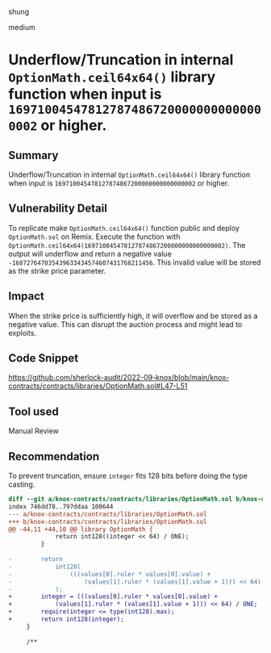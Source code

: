 shung

medium

# Underflow/Truncation in internal `OptionMath.ceil64x64()` library function when input is `169710045478127874867200000000000000002` or higher.

## Summary

Underflow/Truncation in internal `OptionMath.ceil64x64()` library function when input is `169710045478127874867200000000000000002` or higher.

## Vulnerability Detail

To replicate make `OptionMath.ceil64x64()` function public and deploy `OptionMath.sol` on Remix. Execute the function with `OptionMath.ceil64x64(169710045478127874867200000000000000002)`. The output will underflow and return a negative value `-168727647035439633434574607431768211456`. This invalid value will be stored as the strike price parameter.

## Impact

When the strike price is sufficiently high, it will overflow and be stored as a negative value. This can disrupt the auction process and might lead to exploits.

## Code Snippet

https://github.com/sherlock-audit/2022-09-knox/blob/main/knox-contracts/contracts/libraries/OptionMath.sol#L47-L51

## Tool used

Manual Review

## Recommendation

To prevent truncation, ensure `integer` fits 128 bits before doing the type casting.

```diff
diff --git a/knox-contracts/contracts/libraries/OptionMath.sol b/knox-contracts/contracts/libraries/OptionMath.sol
index 746dd78..797ddaa 100644
--- a/knox-contracts/contracts/libraries/OptionMath.sol
+++ b/knox-contracts/contracts/libraries/OptionMath.sol
@@ -44,11 +44,10 @@ library OptionMath {
             return int128((integer << 64) / ONE);
         }
 
-        return
-            int128(
-                (((values[0].ruler * values[0].value) +
-                    (values[1].ruler * (values[1].value + 1))) << 64) / ONE
-            );
+        integer = (((values[0].ruler * values[0].value) +
+            (values[1].ruler * (values[1].value + 1))) << 64) / ONE;
+        require(integer <= type(int128).max);
+        return int128(integer);
     }
 
     /**
```
